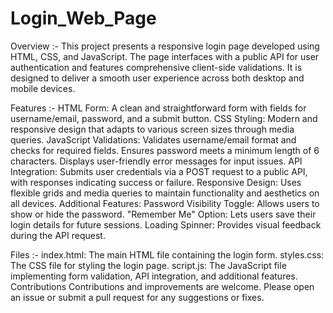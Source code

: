 # Login_Web_Page

Overview :-
This project presents a responsive login page developed using HTML, CSS, and JavaScript. The page interfaces with a public API for user authentication and features comprehensive client-side validations. It is designed to deliver a smooth user experience across both desktop and mobile devices.

Features :-
HTML Form: A clean and straightforward form with fields for username/email, password, and a submit button.
CSS Styling: Modern and responsive design that adapts to various screen sizes through media queries.
JavaScript Validations:
Validates username/email format and checks for required fields.
Ensures password meets a minimum length of 6 characters.
Displays user-friendly error messages for input issues.
API Integration: Submits user credentials via a POST request to a public API, with responses indicating success or failure.
Responsive Design: Uses flexible grids and media queries to maintain functionality and aesthetics on all devices.
Additional Features:
Password Visibility Toggle: Allows users to show or hide the password.
"Remember Me" Option: Lets users save their login details for future sessions.
Loading Spinner: Provides visual feedback during the API request.

Files :-
index.html: The main HTML file containing the login form.
styles.css: The CSS file for styling the login page.
script.js: The JavaScript file implementing form validation, API integration, and additional features.
Contributions
Contributions and improvements are welcome. Please open an issue or submit a pull request for any suggestions or fixes.
